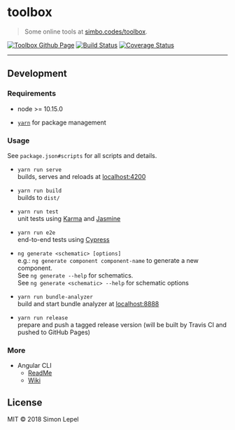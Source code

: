 toolbox
=======

  > Some online tools at [simbo.codes/toolbox](https://simbo.codes/toolbox).

[![Toolbox Github Page](https://img.shields.io/badge/github-page-blue.svg)](https://simbo.codes/toolbox/)
[![Build Status](https://travis-ci.org/simbo/toolbox.svg?branch=master)](https://travis-ci.org/simbo/toolbox)
[![Coverage Status](https://coveralls.io/repos/github/simbo/toolbox/badge.svg?branch=master)](https://coveralls.io/github/simbo/toolbox?branch=master)


--------------------------------------------------------------------------------


Development
-----------


### Requirements

  - node >= 10.15.0

  - [`yarn`](https://yarnpkg.com/lang/en/) for package management


### Usage

See `package.json#scripts` for all scripts and details.

  - `yarn run serve`  
    builds, serves and reloads at [localhost:4200](http://localhost:4200/)

  - `yarn run build`  
    builds to `dist/`

  - `yarn run test`  
    unit tests using [Karma](https://karma-runner.github.io/) and [Jasmine](https://jasmine.github.io/)

  - `yarn run e2e`  
    end-to-end tests using [Cypress](https://www.cypress.io/)

  - `ng generate <schematic> [options]`  
    e.g.: `ng generate component component-name` to generate a new component.  
    See `ng generate --help` for schematics.  
    See `ng generate <schematic> --help` for schematic options

  - `yarn run bundle-analyzer`  
    build and start bundle analyzer at [localhost:8888](http://localhost:8888/)

  - `yarn run release`  
    prepare and push a tagged release version (will be built by Travis CI and
    pushed to GitHub Pages)


### More

  - Angular CLI
      - [ReadMe](https://github.com/angular/angular-cli/blob/master/packages/angular/cli/README.md#documentation)
      - [Wiki](https://github.com/angular/angular-cli/wiki)


License
-------

MIT © 2018 Simon Lepel
